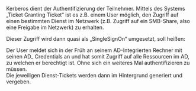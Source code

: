Kerberos dient der Authentifizierung der Teilnehmer. Mittels des Systems „Ticket Granting Ticket“ ist es z.B. einem User möglich, den Zugriff auf einen bestimmten Dienst im Netzwerk (z.B. Zugriff auf ein SMB-Share, also eine Freigabe im Netzwerk) zu erhalten.

Dieser Zugriff wird dann quasi als „SingleSignOn“ umgesetzt, soll heißen:

Der User meldet sich in der Früh an seinem AD-Integrierten Rechner mit seinen AD_ Credentials an und hat somit Zugriff auf alle Ressourcen im AD, zu welchen er berechtigt ist. Ohne sich ein weiteres Mal authentifizieren zu müssen.  
Die jeweiligen Dienst-Tickets werden dann im Hintergrund generiert und vergeben.